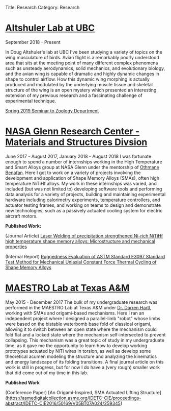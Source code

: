 Title: Research
Category: Research


# [Altshuler Lab at UBC](http://altshuler.zoology.ubc.ca/)
September 2018 - Present

In Doug Altshuler's lab at UBC I've been studying a variety of topics on the wing musculature of birds. Avian flight is a remarkably poorly understood area that sits at the meeting point of many different complex phenomena such as unsteady aerodynamics, solid mechanics, and evolutionary biology, and the avian wing is capable of dramatic and highly dynamic changes in shape to control airflow. How this dynamic wing morphing is actually produced and modulated by the underlying muscle tissue and skeletal structure of the wing is an open mystery which presented an interesting extension of my previous research and a fascinating challenge of experimental technique. 

[Spring 2019 Seminar to Zoology Department]({static}/downloads/BeersSeminar2019Spring_webversion.pdf)




# [NASA Glenn Research Center - Materials and Structures Divsion](https://re.grc.nasa.gov/expertise/materials-structures/)
June 2017 - August 2017, January 2018 - August 2018
	I was fortunate enough to spend a number of internships working in the High Temperature and Smart Alloys group at NASA Glenn under the mentorship of [Othmane Benafan](https://scholar.google.com/citations?user=CCqWq1MAAAAJ&hl=en&oi=ao). Here I got to work on a variety of projects involving the development and application of Shape Memory Alloys (SMAs), often high temperature NiTiHf alloys. My work in these internships was varied, and included (but was not limited to) developing software tools and performing data analysis for a variety of projects, building and maintaining experimental hardware including calorimetry experiments, temperature controllers, and actuator testing frames, and working on teams to design and demonstrate new technologies, such as a passively actuated cooling system for electric aircraft motors. 

**Published Work:**

  (Journal Article) [Laser Welding of precipitation strengthened Ni-rich NiTiHf high temperature shape memory alloys: Microstructure and mechanical properties](https://www.researchgate.net/publication/329220483_Laser_welding_of_precipitation_strengthened_Ni-rich_NiTiHf_high_temperature_shape_memory_alloys_Microstructure_and_mechanical_properties)

  (Internal Report) [Ruggedness Evaluation of ASTM Standard E3097 Standard Test Method for Mechanical Uniaxial Constant Force Thermal Cycling of Shape Memory Alloys](https://ntrs.nasa.gov/search.jsp?R=20190001450)




# [MAESTRO Lab at Texas A&M](https://maestrolab.tamu.edu)
May 2015 - December 2017
	The bulk of my undergraduate research was performed in the MAESTRO Lab at Texas A&M under [Dr. Darren Hartl](https://scholar.google.com/citations?user=WqVUJmcAAAAJ&hl=en&oi=ao), working with SMAs and origami-based mechanisms. Here I ran an independent project where I designed a parallel-limb "robot" whose limbs were based on the bistable waterbomb base fold of classical origami, allowing it to switch between an open state where the mechanism could fold flat and a locked state where the mechanism self-intersected to prevent collapsing. This mechanism was a great topic of study in my undergraduate time, as it gave me the opportunity to learn how to develop working prototypes actuated by NiTi wires in torsion, as well as develop some theoretical acumen modeling the structure and analyzing the kinematics and energy landscape of its folding transitions. A final journal article on this work is still in progress, but for now I do have a (very rough) smaller work that did come out of my time in this lab.

**Published Work**
 
 (Conference Paper) [An Origami-Inspired, SMA Actuated Lifting Structure] (https://asmedigitalcollection.asme.org/IDETC-CIE/proceedings-abstract/IDETC-CIE2016/50169/V05BT07A024/259345)